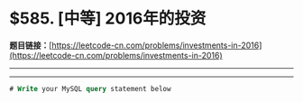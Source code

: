 # $585. [中等] 2016年的投资

**题目链接：**[https://leetcode-cn.com/problems/investments-in-2016](https://leetcode-cn.com/problems/investments-in-2016)

---

<Cards card="leetcode_585_investments-in-2016"></Cards>

---

```sql
# Write your MySQL query statement below
```